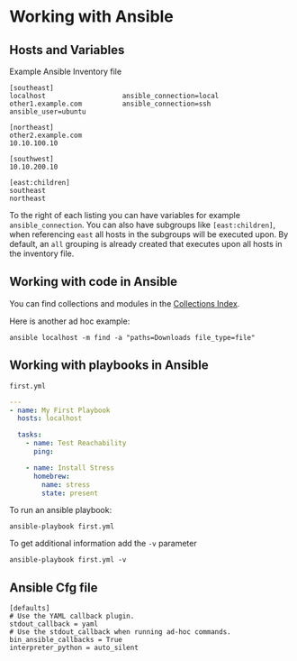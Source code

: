 # Working with Ansible

## Hosts and Variables

Example Ansible Inventory file

```text
[southeast]
localhost                   ansible_connection=local
other1.example.com          ansible_connection=ssh              ansible_user=ubuntu

[northeast]
other2.example.com
10.10.100.10

[southwest]
10.10.200.10

[east:children]
southeast
northeast
```

To the right of each listing you can have variables for example `ansible_connection`.
You can also have subgroups like `[east:children]`, when referencing `east` all hosts in the subgroups will be executed upon.
By default, an `all` grouping is already created that executes upon all hosts in the inventory file.

## Working with code in Ansible

You can find collections and modules in the [Collections Index](https://docs.ansible.com/ansible/latest/collections/index.html).

Here is another ad hoc example: 

```shell
ansible localhost -m find -a "paths=Downloads file_type=file"
```

## Working with playbooks in Ansible

`first.yml`

```yaml
---
- name: My First Playbook
  hosts: localhost

  tasks:
    - name: Test Reachability
      ping:

    - name: Install Stress
      homebrew:
        name: stress
        state: present
```
To run an ansible playbook:
```shell
ansible-playbook first.yml
```
To get additional information add the `-v` parameter
```shell
ansible-playbook first.yml -v
```

## Ansible Cfg file

```text
[defaults]
# Use the YAML callback plugin.
stdout_callback = yaml
# Use the stdout_callback when running ad-hoc commands.
bin_ansible_callbacks = True
interpreter_python = auto_silent
```


